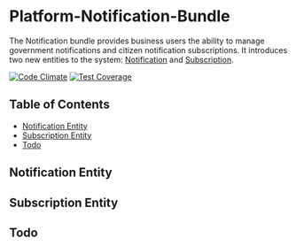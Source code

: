 # Platform-Notification-Bundle

The Notification bundle provides business users the ability to manage government notifications and citizen notification subscriptions. It introduces two new entities to the system: [Notification](Entity/Notification.php) and [Subscription](Entity/Subscription.php).

[![Code Climate](https://codeclimate.com/github/DigitalState/Platform-Notification-Bundle/badges/gpa.svg)](https://codeclimate.com/github/DigitalState/Platform-Notification-Bundle)
[![Test Coverage](https://codeclimate.com/github/DigitalState/Platform-Notification-Bundle/badges/coverage.svg)](https://codeclimate.com/github/DigitalState/Platform-Notification-Bundle/coverage)

## Table of Contents

- [Notification Entity](#notification-entity)
- [Subscription Entity](#subscription-entity)
- [Todo](#todo)

## Notification Entity

## Subscription Entity

## Todo


